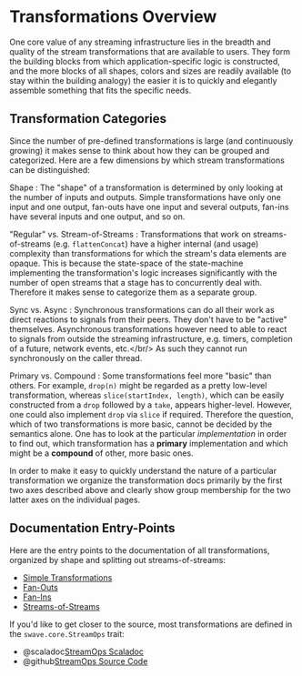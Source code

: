 Transformations Overview
========================

One core value of any streaming infrastructure lies in the breadth and quality of the stream transformations that are
available to users. They form the building blocks from which application-specific logic is constructed, and the more
blocks of all shapes, colors and sizes are readily available (to stay within the building analogy) the easier it is to
quickly and elegantly assemble something that fits the specific needs.


Transformation Categories
-------------------------

Since the number of pre-defined transformations is large (and continuously growing) it makes sense to think about how
they can be grouped and categorized. Here are a few dimensions by which stream transformations can be distinguished:

Shape
: The "shape" of a transformation is determined by only looking at the number of inputs and outputs. Simple
transformations have only one input and one output, fan-outs have one input and several outputs, fan-ins have several
inputs and one output, and so on.

"Regular" vs. Stream-of-Streams
: Transformations that work on streams-of-streams (e.g. `flattenConcat`) have a higher internal (and usage) complexity
than transformations for which the stream's data elements are opaque. This is because the state-space of the
state-machine implementing the transformation's logic increases significantly with the number of open streams that a
stage has to concurrently deal with. Therefore it makes sense to categorize them as a separate group.

Sync vs. Async
: Synchronous transformations can do all their work as direct reactions to signals from their peers. They don't have to
be "active" themselves. Asynchronous transformations however need to able to react to signals from outside the
streaming infrastructure, e.g. timers, completion of a future, network events, etc.</br/>
As such they cannot run synchronously on the caller thread.

Primary vs. Compound
: Some transformations feel more "basic" than others. For example, `drop(n)` might be regarded as a pretty low-level
transformation, whereas `slice(startIndex, length)`, which can be easily constructed from a `drop` followed by a `take`,
appears higher-level. However, one could also implement `drop` via `slice` if required.
Therefore the question, which of two transformations is more basic, cannot be decided by the semantics alone. One has to
look at the particular *implementation* in order to find out, which transformation has a **primary** implementation and
which might be a **compound** of other, more basic ones.

In order to make it easy to quickly understand the nature of a particular transformation we organize the transformation
docs primarily by the first two axes described above and clearly show group membership for the two latter axes on the
individual pages.

 
Documentation Entry-Points
--------------------------

Here are the entry points to the documentation of all transformations, organized by shape and splitting out
streams-of-streams:
 
* [Simple Transformations](simple.md)
* [Fan-Outs](fan-outs.md)
* [Fan-Ins](fan-ins.md)
* [Streams-of-Streams](streams-of-streams.md)

If you'd like to get closer to the source, most transformations are defined in the `swave.core.StreamOps` trait:

* @scaladoc[StreamOps Scaladoc](swave.core.StreamOps) 
* @github[StreamOps Source Code](/core/src/main/scala/swave/core/StreamOps.scala)   
